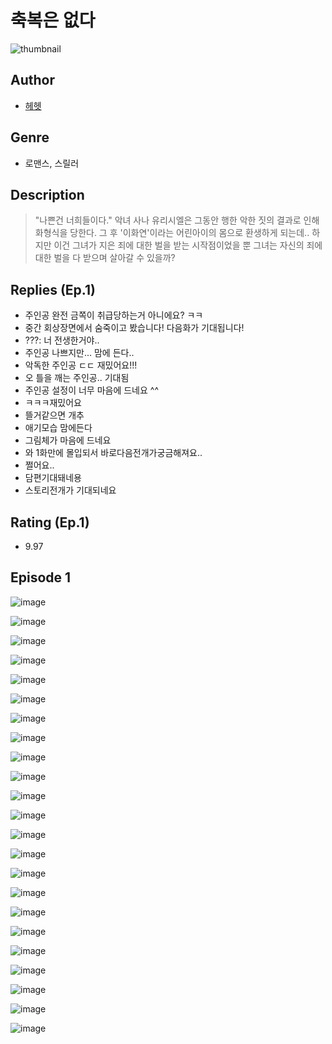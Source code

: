 # 축복은 없다
![thumbnail](https://image-comic.pstatic.net/user_contents_data/challenge_comic/2023/05/23/336358/upload_7233170449398050865_480x623.jpeg)

## Author
- [헤헷](https://comic.naver.com/artistTitle?id=336358)

## Genre
- 로맨스, 스릴러

## Description
> "나쁜건 너희들이다." 악녀 사나 유리시엘은 그동안 행한 악한 짓의 결과로 인해 화형식을 당한다. 그 후 '이화연'이라는 어린아이의 몸으로 환생하게 되는데.. 하지만 이건 그녀가 지은 죄에 대한 벌을 받는 시작점이었을 뿐 그녀는 자신의 죄에 대한 벌을 다 받으며 살아갈 수 있을까?

## Replies (Ep.1)
- 주인공 완전 금쪽이 취급당하는거 아니에요? ㅋㅋ
- 중간 회상장면에서 숨죽이고 봤습니다! 다음화가 기대됩니다!
- ???: 너 전생한거야..
- 주인공 나쁘지만... 맘에 든다..
- 악독한 주인공 ㄷㄷ 재밌어요!!!
- 오 틀을 깨는 주인공.. 기대됨
- 주인공 설정이 너무 마음에 드네요 ^^
- ㅋㅋㅋ재밌어요
- 뜰거같으면 개추
- 애기모습 맘에든다
- 그림체가 마음에 드네요
- 와 1화만에 몰입되서 바로다음전개가궁금해져요..
- 쩔어요..
- 담편기대돼네용
- 스토리전개가 기대되네요

## Rating (Ep.1)
- 9.97

## Episode 1
![image](https://image-comic.pstatic.net/user_contents_data/challenge_comic/2023/05/23/336358/upload_3618467698934296884.jpeg)

![image](https://image-comic.pstatic.net/user_contents_data/challenge_comic/2023/05/23/336358/upload_4063708326241067319.jpeg)

![image](https://image-comic.pstatic.net/user_contents_data/challenge_comic/2023/05/23/336358/upload_3918474947654411108.jpeg)

![image](https://image-comic.pstatic.net/user_contents_data/challenge_comic/2023/05/23/336358/upload_4051322336209757233.jpeg)

![image](https://image-comic.pstatic.net/user_contents_data/challenge_comic/2023/05/23/336358/upload_3905856956525981753.jpeg)

![image](https://image-comic.pstatic.net/user_contents_data/challenge_comic/2023/05/23/336358/upload_3774355576283411257.jpeg)

![image](https://image-comic.pstatic.net/user_contents_data/challenge_comic/2023/05/23/336358/upload_7219944436193648944.jpeg)

![image](https://image-comic.pstatic.net/user_contents_data/challenge_comic/2023/05/23/336358/upload_7221348697927475511.jpeg)

![image](https://image-comic.pstatic.net/user_contents_data/challenge_comic/2023/05/23/336358/upload_3631698118126625633.jpeg)

![image](https://image-comic.pstatic.net/user_contents_data/challenge_comic/2023/05/23/336358/upload_3474589120673888051.jpeg)

![image](https://image-comic.pstatic.net/user_contents_data/challenge_comic/2023/05/23/336358/upload_7089337822170592304.jpeg)

![image](https://image-comic.pstatic.net/user_contents_data/challenge_comic/2023/05/23/336358/upload_3978424926560598064.jpeg)

![image](https://image-comic.pstatic.net/user_contents_data/challenge_comic/2023/05/23/336358/upload_4051095836864755046.jpeg)

![image](https://image-comic.pstatic.net/user_contents_data/challenge_comic/2023/05/23/336358/upload_7149801285911471205.jpeg)

![image](https://image-comic.pstatic.net/user_contents_data/challenge_comic/2023/05/23/336358/upload_3977350711521665330.jpeg)

![image](https://image-comic.pstatic.net/user_contents_data/challenge_comic/2023/05/23/336358/upload_3702633102148908597.jpeg)

![image](https://image-comic.pstatic.net/user_contents_data/challenge_comic/2023/05/23/336358/upload_3835154158434990438.jpeg)

![image](https://image-comic.pstatic.net/user_contents_data/challenge_comic/2023/05/23/336358/upload_7220223717113411682.jpeg)

![image](https://image-comic.pstatic.net/user_contents_data/challenge_comic/2023/05/23/336358/upload_4123380136503555428.jpeg)

![image](https://image-comic.pstatic.net/user_contents_data/challenge_comic/2023/05/23/336358/upload_3761744165092143669.jpeg)

![image](https://image-comic.pstatic.net/user_contents_data/challenge_comic/2023/05/23/336358/upload_3689684178707101028.jpeg)

![image](https://image-comic.pstatic.net/user_contents_data/challenge_comic/2023/05/23/336358/upload_7365695882218517042.jpeg)

![image](https://image-comic.pstatic.net/user_contents_data/challenge_comic/2023/05/23/336358/upload_7077469693646614577.jpeg)
